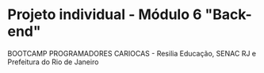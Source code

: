 # Projeto individual - Módulo 6 "Back-end"
BOOTCAMP PROGRAMADORES CARIOCAS - Resilia Educação, SENAC RJ e Prefeitura do Rio de Janeiro
